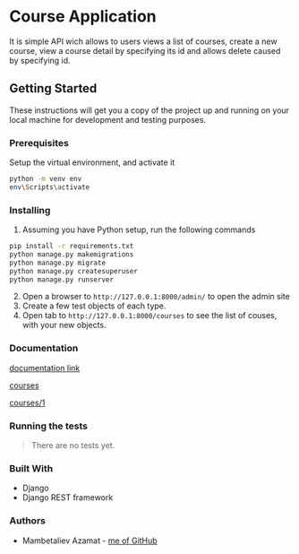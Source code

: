 # Course Application
It is simple API wich allows to users views a list of courses, create a new course, view a course detail by specifying its id and allows delete caused by specifying id.

## Getting Started
These instructions will get you a copy of the project up and running on your local machine for development and testing purposes.

### Prerequisites
Setup the virtual environment, and activate it
```bash
python -m venv env
env\Scripts\activate
```

### Installing
1. Assuming you have Python setup, run the following commands

```bash
pip install -r requirements.txt
python manage.py makemigrations
python manage.py migrate
python manage.py createsuperuser
python manage.py runserver
```
2. Open a browser to `http://127.0.0.1:8000/admin/` to open the admin site
3. Create a few test objects of each type.
4. Open tab to `http://127.0.0.1:8000/courses` to see the list of couses, with your new objects.

### Documentation
[documentation link](https://coursesapi3.docs.apiary.io/#reference/0/list-of-courses/list-all-courses)

[courses](https://private-f4a7a-coursesapi3.apiary-mock.com/courses)

[courses/1](https://private-f4a7a-coursesapi3.apiary-mock.com/courses/1)

### Running the tests
> There are no tests yet.

### Built With
- Django
- Django REST framework

### Authors
- Mambetaliev Azamat - [me of GitHub](https://github.com/Azamat229/)
